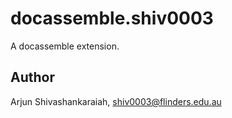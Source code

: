 # docassemble.shiv0003

A docassemble extension.

## Author

Arjun Shivashankaraiah, shiv0003@flinders.edu.au

